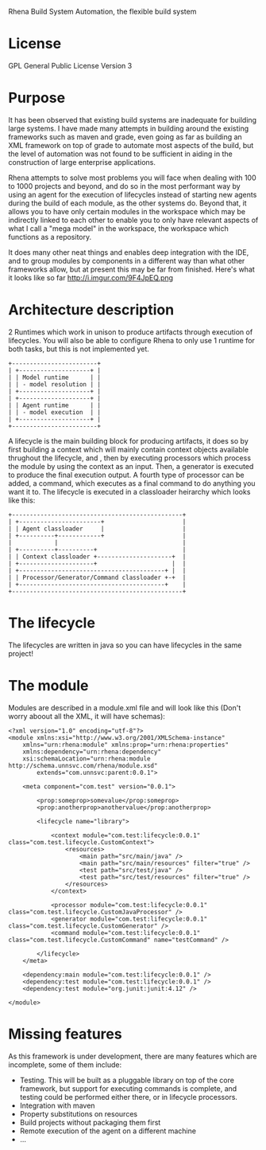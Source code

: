 Rhena Build System Automation, the flexible build system

# License
GPL General Public License Version 3

# Purpose
It has been observed that existing build systems are inadequate for building large systems. I have made many attempts in building around the existing frameworks such as maven and grade, even going as far as building an XML framework on top of grade to automate most aspects of the build, but the level of automation was not found to be sufficient in aiding in the construction of large enterprise applications.

Rhena attempts to solve most problems you will face when dealing with 100 to 1000 projects and beyond, and do so in the most performant way by using an agent for the execution of lifecycles instead of starting new agents during the build of each module, as the other systems do. Beyond that, it allows you to have only certain modules in the workspace which may be indirectly linked to each other to enable you to only have relevant aspects of what I call a "mega model" in the workspace, the workspace which functions as a repository.

It does many other neat things and enables deep integration with the IDE, and to group modules by components in a different way than what other frameworks allow, but at present this may be far from finished. Here's what it looks like so far http://i.imgur.com/9F4JpEQ.png

# Architecture description
2 Runtimes which work in unison to produce artifacts through execution of lifecycles. You will also be able to configure Rhena to only use 1 runtime for both tasks, but this is not implemented yet.
```
+------------------------+
| +--------------------+ |
| | Model runtime      | |
| | - model resolution | |
| +--------------------+ |
| +--------------------+ |
| | Agent runtime      | |
| | - model execution  | |
| +--------------------+ |
+------------------------+
```

A lifecycle is the main building block for producing artifacts, it does so by first building a context which will mainly contain context objects available thrughout the lifecycle, and , then by executing processors which process the module by using the context as an input. Then, a generator is executed to produce the final execution output.
A fourth type of processor can be added, a command, which executes as a final command to do anything you want it to.
The lifecycle is executed in a classloader heirarchy which looks like this:
```
+------------------------------------------------+
| +-----------------------+                      |
| | Agent classloader     |                      |
| +----------+------------+                      |
|            |                                   |
| +----------+----------+                        |
| | Context classloader +---------------------+  |
| +---------------------+                     |  |
| +-----------------------------------------+ |  |
| | Processor/Generator/Command classloader +-+  |
| +-----------------------------------------+    |
+------------------------------------------------+
```

# The lifecycle
The lifecycles are written in java so you can have lifecycles in the same project!

# The module
Modules are described in a module.xml file and will look like this (Don't worry aboout all the XML, it will have schemas):
```
<?xml version="1.0" encoding="utf-8"?>
<module xmlns:xsi="http://www.w3.org/2001/XMLSchema-instance"
	xmlns="urn:rhena:module" xmlns:prop="urn:rhena:properties"
	xmlns:dependency="urn:rhena:dependency"
	xsi:schemaLocation="urn:rhena:module http://schema.unnsvc.com/rhena/module.xsd"
        extends="com.unnsvc:parent:0.0.1">

	<meta component="com.test" version="0.0.1">

		<prop:someprop>somevalue</prop:someprop>
		<prop:anotherprop>anothervalue</prop:anotherprop>

		<lifecycle name="library">

			<context module="com.test:lifecycle:0.0.1" class="com.test.lifecycle.CustomContext">
				<resources>
					<main path="src/main/java" />
					<main path="src/main/resources" filter="true" />
					<test path="src/test/java" />
					<test path="src/test/resources" filter="true" />
				</resources>
			</context> 
    
			<processor module="com.test:lifecycle:0.0.1" class="com.test.lifecycle.CustomJavaProcessor" />
			<generator module="com.test:lifecycle:0.0.1" class="com.test.lifecycle.CustomGenerator" />
			<command module="com.test:lifecycle:0.0.1" class="com.test.lifecycle.CustomCommand" name="testCommand" />

		</lifecycle>
	</meta>

	<dependency:main module="com.test:lifecycle:0.0.1" />
	<dependency:test module="com.test:lifecycle:0.0.1" />
	<dependency:test module="org.junit:junit:4.12" />

</module>
```



# Missing features
As this framework is under development, there are many features which are incomplete, some of them include:
- Testing. This will be built as a pluggable library on top of the core framework, but support for executing commands is complete, and testing could be performed either there, or in lifecycle processors.
- Integration with maven
- Property substitutions on resources
- Build projects without packaging them first
- Remote execution of the agent on a different machine
- ...
